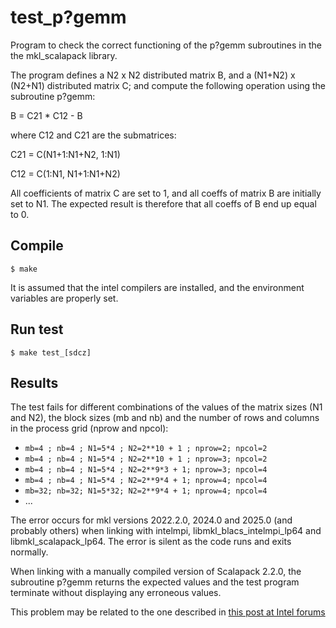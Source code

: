 # test_p?gemm
Program to check the correct functioning of the p?gemm subroutines in the the mkl_scalapack library.

The program defines a N2 x N2 distributed matrix B, and a (N1+N2) x (N2+N1) 
distributed matrix C; and compute the following operation using the subroutine p?gemm:

B = C21 * C12 - B

where C12 and C21 are the submatrices:

C21 = C(N1+1:N1+N2, 1:N1)

C12 = C(1:N1, N1+1:N1+N2)

All coefficients of matrix C are set to 1, and all coeffs of matrix B are 
initially set to N1. The expected result is therefore that all coeffs of B end 
up equal to 0.


## Compile
```
$ make
```
It is assumed that the intel compilers are installed, and the environment variables are properly set.

## Run test
```
$ make test_[sdcz]
```
## Results
The test fails for different combinations of the values of the matrix sizes (N1 and N2), the block sizes (mb and nb) and the number of rows and columns in the process grid (nprow and npcol):
  - `mb=4 ; nb=4 ; N1=5*4 ; N2=2**10 + 1 ; nprow=2; npcol=2`
  - `mb=4 ; nb=4 ; N1=5*4 ; N2=2**10 + 1 ; nprow=3; npcol=2`
  - `mb=4 ; nb=4 ; N1=5*4 ; N2=2**9*3 + 1; nprow=3; npcol=4`
  - `mb=4 ; nb=4 ; N1=5*4 ; N2=2**9*4 + 1; nprow=4; npcol=4`
  - `mb=32; nb=32; N1=5*32; N2=2**9*4 + 1; nprow=4; npcol=4`
  - ...

The error occurs for mkl versions 2022.2.0, 2024.0 and 2025.0 (and probably others) when linking with intelmpi, libmkl_blacs_intelmpi_lp64 and libmkl_scalapack_lp64. The error is silent as the code runs and exits normally. 

When linking with a manually compiled version of Scalapack 2.2.0, the subroutine p?gemm returns the expected values and the test program terminate without displaying any erroneous values.

This problem may be related to the one described in 
[this post at Intel forums](https://community.intel.com/t5/Intel-oneAPI-Math-Kernel-Library/PDGEMM-returns-wrong-result-under-specific-conditions/m-p/1144836)
